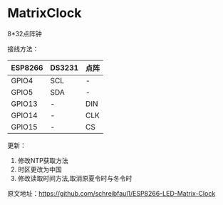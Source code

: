 # MatrixClock
8*32点阵钟

接线方法：

| ESP8266	| DS3231 |	点阵 |
| ---- | ---- | ---- |
| GPIO4 |	SCL |	- |
| GPIO5	| SDA |	- |
| GPIO13 |	-	 | DIN |
| GPIO14 |	-	| CLK |
| GPIO15 |	-	 | CS |

更新：
1. 修改NTP获取方法
2. 时区更改为中国
3. 修改读取时间方法,取消原夏令时与冬令时

原文地址：https://github.com/schreibfaul1/ESP8266-LED-Matrix-Clock
